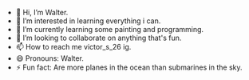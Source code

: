 - 👋 Hi, I’m Walter.
- 👀 I’m interested in learning everything i can.
- 🌱 I’m currently learning some painting and programming.
- 💞️ I’m looking to collaborate on anything that's fun.
- 📫 How to reach me victor_s_26 ig.
- 😄 Pronouns: Walter.
- ⚡ Fun fact: Are more planes in the ocean than submarines in the sky.

<!---
VictorSogamosoWW/VictorSogamosoWW is a ✨ special ✨ repository because its `README.md` (this file) appears on your GitHub profile.
You can click the Preview link to take a look at your changes.
--->
